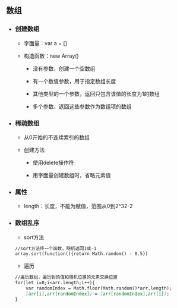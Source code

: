 ## 数组

* ### 创建数组

  * 字面量：var a = \[\]

  * 构造函数：new Array\(\)

    * 没有参数，创建一个空数组

    * 有一个数值参数，用于指定数组长度

    * 其他类型的一个参数，返回只包含该值的长度为1的数组

    * 多个参数，返回这些参数作为数组项的数组
* ### 稀疏数组

  * 从0开始的不连续索引的数组

  * 创建方法

    * 使用delete操作符

    * 用字面量创建数组时，省略元素值
* ### 属性

  * length：长度，不能为赋值，范围从0到2^32-2
* ### 数组乱序

  * sort方法

  ```markdown
  //sort方法传一个函数，随机返回1或-1
  array.sort(function(){return Math.random() - 0.5})
  ```

  * 遍历

  ```markdown
  //遍历数组，遍历到的值和随机位置的元素交换位置
  for(let i=0;i<arr.length;i++){
      var randomIndex = Math.floor(Math.random()*arr.length);
      [arr[i],arr[randomIndex]] = [arr[randomIndex],arr[i]];
  }
  ```



